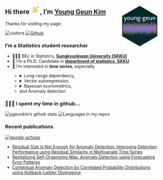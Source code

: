 
## Hi there <img src="man/images/hello.gif" width="30px">, I’m [Young Geun Kim](https://ygeunkim.github.io) <a href='https://ygeunkim.github.io'><img src='man/images/ygeunlogo.png' align="right" height="139" /></a>

Thanks for visiting my page:

<!-- badges: start -->

![visitors](https://visitor-badge.laobi.icu/badge?page_id=ygeunkim.ygeunkim)
[![Github](https://img.shields.io/github/followers/ygeunkim?label=Follow&style=social)](https://github.com/ygeunkim)
<!-- badges: end -->

### I’m a Statistics student researcher

<ul>
<li>
🧑🏼‍🎓 BEc in Statistics,
<a href="https://www.skku.edu/eng/"><strong>Sungkyunkwan University
(SKKU)</strong></a>
</li>
<li>
🔭 I’m a Ph.D. Candidate in
<a href="https://stat.skku.edu/stat/index.do"><strong>department of
statistics, SKKU</strong></a>
</li>
<li>
🤔 I’m interested in <strong>time series</strong>, especially
</li>
<ul>
<li>
<details>
<summary>
Long-range dependency,
</summary>
<img src="man/figures/README-lrdmulti-1.png" width="70%" style="display: block; margin: auto;" />
</details>
</li>
<li>
<details>
<summary>
Vector autoregression,
</summary>
<img src="man/figures/README-rvplot-1.png" width="70%" style="display: block; margin: auto;" />
<ul>
<li>
Modeling and forecasting
</li>
</ul>
<ul>
<li>
High dimensional time series
</li>
</ul>
<ul>
<li>
Heterogeneous autoregression (HAR)
</li>
</ul>
</details>
</li>
<li>
<details>
<summary>
Bayesian econometrics,
</summary>
<ul>
<li>
Bayesian VAR modeling
</li>
</ul>
<ul>
<li>
Nowcasting
</li>
</ul>
</details>
</li>
<li>
and Anomaly detection
</li>
</ul>
</ul>

### 🧑🏼‍💻 I spent my time in github…

![ygeunkim’s github
stats](https://github-readme-stats.vercel.app/api?username=ygeunkim&count_private=true&rank_icon=github&show_icons=true&hide_border=true&theme=solarized-dark)
![Languages in my
repos](https://github-readme-stats.vercel.app/api/top-langs/?username=ygeunkim&exclude_repo=ygeunkim.github.io,young-comment,young-giscuscomment,ygeunkim,ygeunkim-blogdown&hide_border=true&langs_count=10&hide=TeX&theme=darcula&layout=compact&custom_title=Languages%20in%20my%20repos)

### Recent publications

[![google-scholar](https://img.shields.io/badge/Google%20Scholar-Click-success?logo=google%20scholar&logoColor=4285F4&style=social)](https://scholar.google.com/citations?user=q-NdjAoAAAAJ&hl=en&authuser=3)

- [Residual Size is Not Enough for Anomaly Detection: Improving
  Detection Performance using Residual Similarity in Multivariate Time
  Series](https://ygeunkim.github.io/publication/nndsac/)
- [Revitalizing Self-Organizing Map: Anomaly Detection using Forecasting
  Error Patterns](https://ygeunkim.github.io/publication/somifip/)
- [Contextual Anomaly Detection by Correlated Probability Distributions
  using Kullback-Leibler
  Divergence](https://ygeunkim.github.io/publication/kl_poster/)
